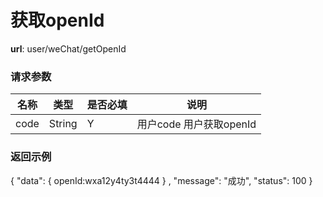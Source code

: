 获取openId
=======

**url**: user/weChat/getOpenId

### 请求参数
|     名称    | 类型 | 是否必填 |                                    说明                                   |
|-------------|------|----------|---------------------------------------------------------------------------|
| code | String  | Y      | 用户code 用户获取openId

### 返回示例

{
  "data": {
	openId:wxa12y4ty3t4444
   }
    ,
  "message": "成功",
  "status": 100
}
